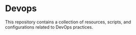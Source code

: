 # Devops
This repository contains a collection of resources, scripts, and configurations related to DevOps practices.
